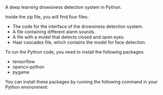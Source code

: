 A deep learning drowsiness detection system in Python.

Inside the zip file, you will find four files:

- The code for the interface of the drowsiness detection system.
- A file containing different alarm sounds.
- A file with a model that detects closed and open eyes.
- Haar cascades file, which contains the model for face detection.

To run the Python code, you need to install the following packages:

- tensorflow
- opencv-python
- pygame

You can install these packages by running the following command in your Python environment:
